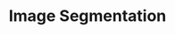---
{
  "area": "computer-vision",
  "title": "Image Segmentation",
  "parent-task": null,
  "thumbnail": null,
  "links": [
    {
      "title": "Wikipedia",
      "type": "wikipedia",
      "url": "https://en.wikipedia.org/wiki/Image_segmentation"
    }
  ]
}
---